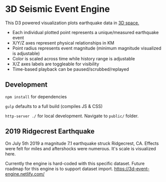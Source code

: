# 3D Seismic Event Engine
This D3 powered visualization plots earthquake data in [3D space.](https://github.com/Niekes/d3-3d)

* Each individual plotted point represents a unique/measured earthquake event
* X/Y/Z axes represent physical relationships in KM
* Point radius represents event magnitude (minimum magnitude visualized is adjustable)
* Color is scaled across time while history range is adjustable
* X/Z axes labels are toggleable for visibility
* Time-based playback can be paused/scrubbed/replayed

## Development
`npm install` for dependencies

`gulp` defaults to a full build (compiles JS & CSS)

`http-server ./` for local development. Navigate to `public/` folder.

## 2019 Ridgecrest Earthquake
On July 5th 2019 a magnitude 7.1 earthquake struck Ridgecrest, CA. Effects were felt for miles and aftershocks were numerous. It's scale is visualized here.

Currently the engine is hard-coded with this specific dataset. Future roadmap for this engine is to support dataset import.
https://3d-event-engine.netlify.com/